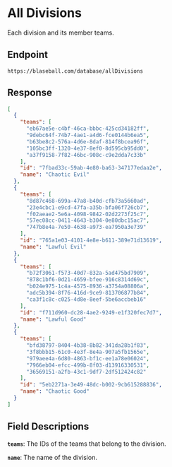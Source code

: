 # All Divisions

Each division and its member teams.

## Endpoint

`https://blaseball.com/database/allDivisions`

## Response

```json
[
  {
    "teams": [
      "eb67ae5e-c4bf-46ca-bbbc-425cd34182ff",
      "9debc64f-74b7-4ae1-a4d6-fce0144b6ea5",
      "b63be8c2-576a-4d6e-8daf-814f8bcea96f",
      "105bc3ff-1320-4e37-8ef0-8d595cb95dd0",
      "a37f9158-7f82-46bc-908c-c9e2dda7c33b"
    ],
    "id": "7fbad33c-59ab-4e80-ba63-347177edaa2e",
    "name": "Chaotic Evil"
  },
  {
    "teams": [
      "8d87c468-699a-47a8-b40d-cfb73a5660ad",
      "23e4cbc1-e9cd-47fa-a35b-bfa06f726cb7",
      "f02aeae2-5e6a-4098-9842-02d2273f25c7",
      "57ec08cc-0411-4643-b304-0e80dbc15ac7",
      "747b8e4a-7e50-4638-a973-ea7950a3e739"
    ],
    "id": "765a1e03-4101-4e8e-b611-389e71d13619",
    "name": "Lawful Evil"
  },
  {
    "teams": [
      "b72f3061-f573-40d7-832a-5ad475bd7909",
      "878c1bf6-0d21-4659-bfee-916c8314d69c",
      "b024e975-1c4a-4575-8936-a3754a08806a",
      "adc5b394-8f76-416d-9ce9-813706877b84",
      "ca3f1c8c-c025-4d8e-8eef-5be6accbeb16"
    ],
    "id": "f711d960-dc28-4ae2-9249-e1f320fec7d7",
    "name": "Lawful Good"
  },
  {
    "teams": [
      "bfd38797-8404-4b38-8b82-341da28b1f83",
      "3f8bbb15-61c0-4e3f-8e4a-907a5fb1565e",
      "979aee4a-6d80-4863-bf1c-ee1a78e06024",
      "7966eb04-efcc-499b-8f03-d13916330531",
      "36569151-a2fb-43c1-9df7-2df512424c82"
    ],
    "id": "5eb2271a-3e49-48dc-b002-9cb615288836",
    "name": "Chaotic Good"
  }
]
```

## Field Descriptions

**`teams`**: The IDs of the teams that belong to the division.

**`name`**: The name of the division.